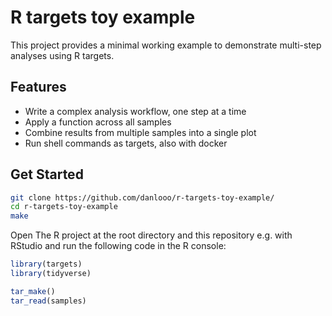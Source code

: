 # R targets toy example

This project provides a minimal working example to demonstrate multi-step analyses using R targets.

## Features

- Write a complex analysis workflow, one step at a time
- Apply a function across all samples
- Combine results from multiple samples into a single plot
- Run shell commands as targets, also with docker

## Get Started

```bash
git clone https://github.com/danlooo/r-targets-toy-example/
cd r-targets-toy-example
make
```

Open The R project at the root directory and this repository e.g. with RStudio and run the following code in the R console:

```r
library(targets)
library(tidyverse)

tar_make()
tar_read(samples)
```
